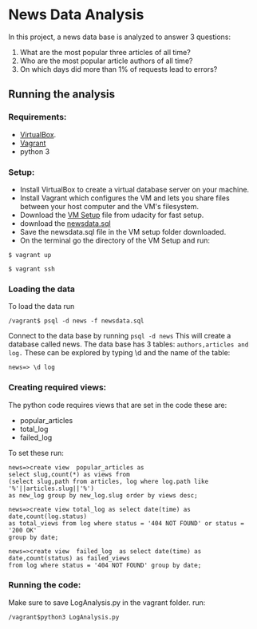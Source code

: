 # News Data Analysis
In this project, a news data base is analyzed to answer 3 questions:

1. What are the most popular three articles of all time?
2. Who are the most popular article authors of all time?
3. On which days did more than 1% of requests lead to errors?

## Running the analysis 
### Requirements:

- [VirtualBox](https://www.virtualbox.org/wiki/Downloads).
- [Vagrant](https://www.vagrantup.com/downloads.html)
- python 3

###  Setup:
- Install VirtualBox to create a virtual database server on your machine.
- Install Vagrant which configures the VM and lets you share files between your host computer and the VM's filesystem.
- Download the [VM Setup](https://github.com/udacity/fullstack-nanodegree-vm) file from udacity for fast setup. 
- download the [newsdata.sql](https://d17h27t6h515a5.cloudfront.net/topher/2016/August/57b5f748_newsdata/newsdata.zip)
- Save the newsdata.sql file in the VM setup folder downloaded.
- On the terminal go the directory of the VM Setup and run: 

```
$ vagrant up
```
```
$ vagrant ssh
```
### Loading the data
To load the data run

```
/vagrant$ psql -d news -f newsdata.sql
```
Connect to the data base by running `psql -d news`
This will create a database called news. The data base has 3 tables: `authors,articles and log.` 
These can be explored by typing \d and the name of the table:
```
news=> \d log
```
### Creating required views:
The python code requires  views that are set in the code these are: 

- popular_articles
- total_log
- failed_log

To set these run: 

```
news=>create view  popular_articles as
select slug,count(*) as views from 
(select slug,path from articles, log where log.path like '%'||articles.slug||'%')
as new_log group by new_log.slug order by views desc;
```
```
news=>create view total_log as select date(time) as date,count(log.status) 
as total_views from log where status = '404 NOT FOUND' or status = '200 OK' 
group by date;
```
```
news=>create view  failed_log  as select date(time) as date,count(status) as failed_views 
from log where status = '404 NOT FOUND' group by date;
```
### Running the code:
Make sure to save LogAnalysis.py in the vagrant folder. 
run:
```
/vagrant$python3 LogAnalysis.py
```






